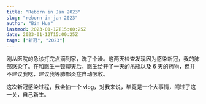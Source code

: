 ```yaml
---
title: "Reborn in Jan 2023"
slug: "reborn-in-jan-2023"
author: "Bin Hua"
lastmod: 2023-01-12T15:00:25Z
date: 2023-01-12T15:00:25Z
tags: ["新冠", "2023"]
---
```


刚从医院的急诊打完点滴到家，洗了个澡。这两天检查发现因为感染新冠，我的肺部感染了。在和医生一顿聊天后，医生给开了一天的吊瓶以及 6 天的药物，但并不建议我吃，建议我等肺部炎症自动吸收。

这次新冠感染过程，我会拍一个 vlog，对我来说，毕竟是一个大事情，闯过了这一关，自己新生。
